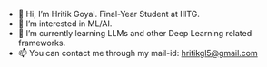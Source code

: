 - 👋 Hi, I’m Hritik Goyal. Final-Year Student at IIITG.
- 👀 I’m interested in ML/AI.
- 🌱 I’m currently learning LLMs and other Deep Learning related frameworks.
- 📫 You can contact me through my mail-id: hritikgl5@gmail.com

<!---
liberty-1776/liberty-1776 is a ✨ special ✨ repository because its `README.md` (this file) appears on your GitHub profile.
You can click the Preview link to take a look at your changes.
--->
